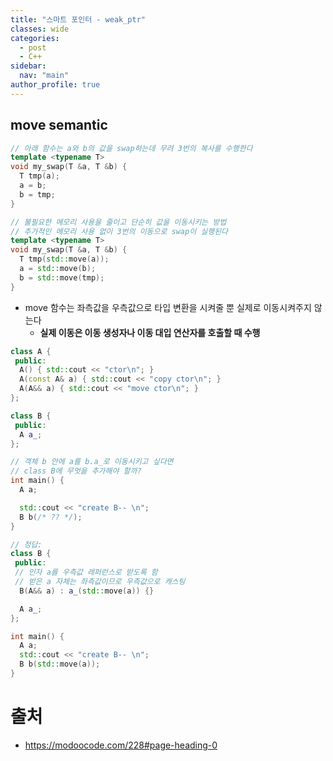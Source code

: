 ```yaml
---
title: "스마트 포인터 - weak_ptr"
classes: wide
categories: 
  - post
  - C++
sidebar:
  nav: "main"
author_profile: true
---
```



## move semantic

```c++
// 아래 함수는 a와 b의 값을 swap하는데 무려 3번의 복사를 수행한다
template <typename T>
void my_swap(T &a, T &b) {
  T tmp(a);
  a = b;
  b = tmp;
}

// 불필요한 메모리 사용을 줄이고 단순히 값을 이동시키는 방법
// 추가적인 메모리 사용 없이 3번의 이동으로 swap이 실행된다
template <typename T>
void my_swap(T &a, T &b) {
  T tmp(std::move(a));
  a = std::move(b);
  b = std::move(tmp);
}
```

* move 함수는 좌측값을 우측값으로 타입 변환을 시켜줄 뿐 실제로 이동시켜주지 않는다
  * **실제 이동은 이동 생성자나 이동 대입 연산자를 호출할 때 수행**

```c++
class A {
 public:
  A() { std::cout << "ctor\n"; }
  A(const A& a) { std::cout << "copy ctor\n"; }
  A(A&& a) { std::cout << "move ctor\n"; }
};

class B {
 public:
  A a_;
};

// 객체 b 안에 a를 b.a_로 이동시키고 싶다면
// class B에 무엇을 추가해야 할까?
int main() {
  A a;

  std::cout << "create B-- \n";
  B b(/* ?? */);
}

// 정답: 
class B {
 public:
 // 인자 a를 우측값 레퍼런스로 받도록 함
 // 받은 a 자체는 좌측값이므로 우측값으로 캐스팅
  B(A&& a) : a_(std::move(a)) {}

  A a_;
};

int main() {
  A a;
  std::cout << "create B-- \n";
  B b(std::move(a));
}
```

# 출처  
* <https://modoocode.com/228#page-heading-0>